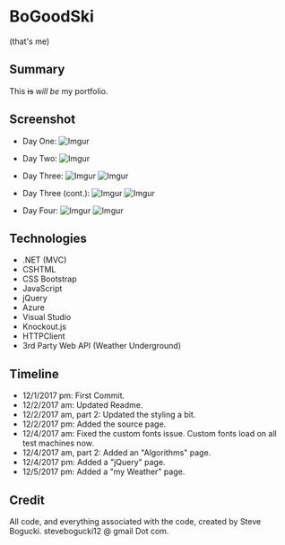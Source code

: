 # BoGoodSki
(that's me)

## Summary

This ~~is~~ *will be* my portfolio.  

## Screenshot

+ Day One:
![Imgur](https://i.imgur.com/FQJYlnn.png)

+ Day Two:
![Imgur](https://i.imgur.com/Tqva26I.png)

+ Day Three: 
![Imgur](https://i.imgur.com/YdTQxsD.jpg)
![Imgur](https://i.imgur.com/3hfcGje.jpg)

+ Day Three (cont.):
![Imgur](https://i.imgur.com/bDzXCzg.jpg)
![Imgur](https://i.imgur.com/5GmEeV7.jpg)

+ Day Four:
![Imgur](https://i.imgur.com/EPIO6q2.jpg)
![Imgur](https://i.imgur.com/25vGPTZ.jpg)

## Technologies

+ .NET (MVC)
+ CSHTML
+ CSS Bootstrap
+ JavaScript
+ jQuery
+ Azure 
+ Visual Studio
+ Knockout.js
+ HTTPClient
+ 3rd Party Web API (Weather Underground)

## Timeline

+ 12/1/2017 pm: First Commit.
+ 12/2/2017 am: Updated Readme.
+ 12/2/2017 am, part 2: Updated the styling a bit.
+ 12/2/2017 pm: Added the source page. 
+ 12/4/2017 am: Fixed the custom fonts issue. Custom fonts load on all test machines now. 
+ 12/4/2017 am, part 2: Added an "Algorithms" page. 
+ 12/4/2017 pm: Added a "jQuery" page.
+ 12/5/2017 pm: Added a "my Weather" page.


## Credit

All code, and everything associated with the code, created by Steve Bogucki. stevebogucki12 @ gmail Dot com. 
